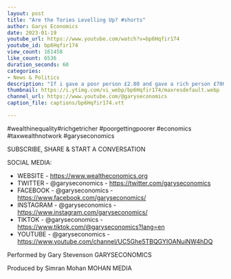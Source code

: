 ```yaml
---
layout: post
title: "Are the Tories Levelling Up? #shorts"
author: Garys Economics
date: 2023-01-19
youtube_url: https://www.youtube.com/watch?v=bp6Hqfir174
youtube_id: bp6Hqfir174
view_count: 161458
like_count: 6536
duration_seconds: 60
categories:
- News & Politics
description: "If i gave a poor person £2.80 and gave a rich person £700 - is that levelling up?"
thumbnail: https://i.ytimg.com/vi_webp/bp6Hqfir174/maxresdefault.webp
channel_url: https://www.youtube.com/@garyseconomics
caption_file: captions/bp6Hqfir174.vtt

---
```


#wealthinequality#richgetricher #poorgettingpoorer #economics  #taxwealthnotwork #garyseconomics

SUBSCRIBE, SHARE & START A CONVERSATION


SOCIAL MEDIA:
- WEBSITE - https://www.wealtheconomics.org
- TWITTER - @garyseconomics - https://twitter.com/garyseconomics
- FACEBOOK - @garyseconomics - https://www.facebook.com/garyseconomics/
- INSTAGRAM - @garyseconomics - https://www.instagram.com/garyseconomics/
- TIKTOK - @garyseconomics - https://www.tiktok.com/@garyseconomics?lang=en
- YOUTUBE - @garyseconomics - https://www.youtube.com/channel/UC5Ghe5TBQGYIOANuiNW4hDQ


Performed by Gary Stevenson
GARYSECONOMICS


Produced by Simran Mohan
MOHAN MEDIA
